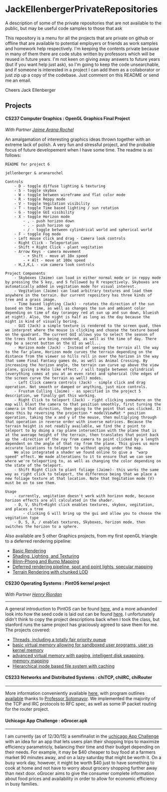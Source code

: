 # JackEllenbergerPrivateRepositories
A description of some of the private repositories that are not available to the public, but may be useful code samples to those that ask

This repository is a menu for all the projects that are private on github or offline that are available to potential employers or friends as work samples and homework help respectively. I'm keeping the contents private because in many of them there are code stubs written by professors which will be reused in future years. I'm not keen on giving away answers to future years (but if you want help just ask), so I'm going to keep the code unsearchable, and if someone is interested in a project I can add them as a collaborator or just zip up a copy of the codebase. Just comment on this README or send me an email.

Cheers
Jack Ellenberger


## Projects

#### CS237 Computer Graphics : OpenGL Graphics Final Project
_With Partner [Jaime Arana Rochel](https://github.com/aranarochel)_

An amalgamation of interesting graphics ideas thrown together with an extreme lack of polish. A very fun and stressful project, and the probable focus of future developement when I have some time. The readme is as follows:
```
README for project 6

jellenberger & aranarochel

Controls
	- D	- toggle diffuse lighting & texturing
	- S - toggle skybox
	- W - toggle between wireframe and flat color mode
	- R - toggle Reppy mode
	- V - toggle Vegitation visibility
	- T - toggle Time based lighting / sun rotation
	- G - toggle GUI visibility
	- X - toggle Horizon mode
		- , - push horizon down
		- . - push horizon up
		- / - toggle between cylindrical world and spherical world
	- F - toggle Fog mode
	- Left mouse click and drag - Camera look controls
	- Right Click - Teleportation
	- Shift + Right Click - plant vegitation
	- Arrow Keys - camera movement
		- + Shift - move at 10x speed
		- + Alt - move at 100x speed
	- H,J,K,L - vim camera look controls

Project Components
	- Skyboxes (Jaime) can load in either normal mode or in reppy mode by pressing the S key, and S followed by R respectively. Skyboxes are automatically added in vegitation mode for visual interest.
	- Vegitation (Jaime) can load arbitrary textures and load them anywhere in the terrain. Our current repository has three kinds of tree and a grass image. 
	- Time based lighting (Jack) - rotates the direction of the sun based on the time, as well as changes the sun and ambient color depending on time of day (orangey red at sun up and sun down, blueish at night). Also, the night is half as long as the day because the night is kind of visually boring.
	- GUI (Jack) a simple texture is rendered to the screen quad, then we interpret where the mouse is clicking and choose the texture based on the quadrant. The current GUI allows you to select the season of the trees that are being rendered, as well as the time of day. There may be a secret button on the UI as well...
	- Horizon mode (Jack) - Instead of seeing the terrain all the way to the far plane, Horizon mode curves the terrain depending on the distance from the viewer so hills roll in over the horizon in the way that some Final Fantasy games do, as well as Animal Crossing. By increasing the horizon angle, the terrain can curve up above the view plane, giving a Halo like effect. / will toggle between cylindrical (everything comes at you at an even rate) and spherical (the edges of the screen curve the terrain as well) modes.
	- Left Click camera controls (Jack) - simple click and drag operation. Not smooth or damped or anything, just nice controls.
	- Frustum Culling (Jaime) - as specified in the project 5 description, we finally got this working.
	- Right Click to teleport (Jack) - right clicking somewhere on the map will blast the camera to that position smoothly, first turning the camera in that direction, then going to the point that was clicked. It does this by reversing the projection * modelViewMat * position operation, taking the x and y of the mouse, then multiplying through that operation in reverse order with inverse matrices. Because the terrain height is not readily available, we find the z point to teleport to by doing a ray plane intersection with the plane that is at the average height of the terrain, then translates that point back up the -direction of the ray from camera to point clicked by a length dependent on the angle of that ray from the plane. This gives us more accurate locations to teleport to without going under the map. 
	We also integrated a shader we found online to give a  "warp speed" effect. We made alterations to it to ensure that we can see where we're teleporting to, as well as changing the color depending on the state of the teleport. 
	- Shift Right Click to plant foliage (Jaime)- this works the same way as right click to teleport, the difference being that we place a new foliage texture at that location. Note that Vegitation mode (V) must be on to see them.

Usage
	- currently, vegitation doesn't work with horizon mode, because horizon effects are all calculated in the shader. 
	- D, V, Shift+Right click enables textures, skybox, vegitation, and places a tree
		- clicking G will bring up the gui and allow you to choose the vegitation type
	- D, S, X, / enables textures, Skyboxes, horizon mode, then switches the horizon to a sphere.
```
Also available are 5 other Graphics projects, from my first openGL triangle to a deferred rendering pipeline:
* [Basic Rendering](https://github.com/jackellenberger/JackEllenbergerPrivateRepositories/blob/master/Graphics/basic_rendering.pdf)
* [Shading, Lighting, and Texturing](https://github.com/jackellenberger/JackEllenbergerPrivateRepositories/blob/master/Graphics/shading_lighting_textures.pdf)
* [Blinn-Phong and Bump Mapping](https://github.com/jackellenberger/JackEllenbergerPrivateRepositories/blob/master/Graphics/advanced_lighting_bump_mapping.pdf)
* [Deferred rendering pipeline, spot and point lights, specular mapping](https://github.com/jackellenberger/JackEllenbergerPrivateRepositories/blob/master/Graphics/deferred_rendering.pdf)
* [Terrain Rendering with chunked LOD](https://github.com/jackellenberger/JackEllenbergerPrivateRepositories/blob/master/Graphics/terrain_rendering_lod.pdf)

#### CS230 Operating Systems : PintOS kernel project
_With Partner [Henry Riordan](https://github.com/hriordan)_

-----
A general introduction to PintOS can be found [here](https://web.stanford.edu/class/cs140/projects/pintos/pintos_1.html), and a more advanded look into how the seed code is laid out can be found [here](https://web.stanford.edu/class/cs140/projects/pintos/pintos_6.html). I unfortunately didn't think to copy the project descriptions back when I took the class, but stanford runs the same project has graciously agreed to save them for me. The projects covered:
* [Threads, including a totally fair priority queue](https://web.stanford.edu/class/cs140/projects/pintos/pintos_2.html)
* [basic virtual memory allowing for sandboxed user programs, user vs kernel memory](https://web.stanford.edu/class/cs140/projects/pintos/pintos_3.html)
* [advanced virtual memory with paging, intelligent disk swapping, memory mapping](https://web.stanford.edu/class/cs140/projects/pintos/pintos_4.html)
* [Hierarchical inode based file system with caching](https://web.stanford.edu/class/cs140/projects/pintos/pintos_5.html)

#### CS233 Networks and Distributed Systems : chiTCP, chiIRC, chiRouter
-----
More information conveniently available [here](http://uchicago-cs.github.io/cmsc23300/syllabus.html), with program outlines [available](https://github.com/uchicago-cs/chitcp) thanks to [Professor Sotomayor](https://github.com/borjasotomayor). We implemented the majority of the TCP and IRC protocols to RFC spec, as well as some IP packet routing for the router project. 

#### Uchicago App Challenge : oGrocer.apk
-----
I am currently (as of 12/30/15) a semifinalist in the [uchicago App Challenge](https://appchallenge.uchicago.edu/page/2016-phase-1-winners) with an idea for an app that lets users plan their shopping trips to maximize efficiency parametricly, balancing their time and their budget depending on their needs. For example, it may be $40 cheaper to buy food at a farmers market 90 minutes away, and on a lazy saturday that might be worth it. On a busy work day, however, it might be worth $40 just to have something to cook at home and not have to worry about grocery shopping further away than next door. oGrocer aims to give the consumer complete information about food prices and availability in order to allow for economic efficiency in busy families.
